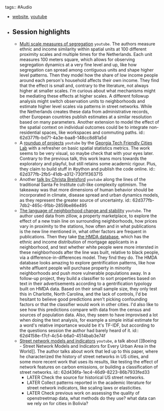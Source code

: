 tags:: #Audio

- [website](https://www.turing.ac.uk/events/spatial-analytics-data), [youtube](https://www.youtube.com/c/SpatialAnalyticsAndData/videos)
- ## Session highlights
	- [Multi scale measures of segregation](https://www.youtube.com/watch?v=a2pS5aXeibs) `youtube`. The authors measure ethnic and income similarity within spatial units at 100 different proximity scales and multiple times for the Netherlands. Each unit measures 100 meters square, which allows for observing segregation dynamics at a very fine level and up, like how segregation can spread among contiguous units and shape higher level patterns. Then they model how the share of low income people around each person's household affects their own income. They find that the effect is small and, contrary to the literature, not always higher at smaller scales. I'm curious about what mechanisms might be mediating these effects at higher scales. A different followup analysis might switch observation units to neighborhoods and estimate higher level scales via patterns in street networks. While the Netherlands creates these data from administrative records, other European countries publish estimates at a similar resolution based on many parameters. Another extension to model the effect of the spatial context on individual outcomes could be to integrate non-residential spaces, like workspaces and commuting paths.
	  id:: 62d377fb-bd71-4a3e-baa8-148cc8d81a5d
	- A [roundup of projects](https://www.youtube.com/watch?v=JKF5lK2NRB4) `youtube` by the [Georgia Tech Friendly Cities Lab](https://friendlycities.gatech.edu/) with a refresher on basic spatial statistics metrics. The work seems to be very visual, so maybe check that with your eyes later. Contrary to the previous talk, this work leans mors towards the exploratory and playful, but still retains some academic rigour. Plus, they claim to build stuff in #python and publish the code online.
	  id:: 62d377fb-2fb5-41db-a312-730f1f363715
	- Another [talk by Christa Brelsford](https://www.youtube.com/watch?v=j44Jy8ZlrLE) `youtube` along the lines of the traditional Santa Fe Institute cult-like complexity optimism. The takeaway was that more dimensions of human behavior should be incorporated in climate, disease spread and urban dynamics models, as they represent the greater source of uncertainty.
	  id:: 62d377fb-7db2-465c-91bb-2859be86e495
	- [The language of neighborhood change and stability](https://www.youtube.com/watch?v=SNF_TnKE-GI) `youtube`. The author used data from zillow, a property marketplace, to explore the effect of a new train line on surrounding neighborhoods, how prices vary in proximity to the stations, how often and in what publications is the new line mentioned in, what other factors are frequent in publications. Then they take [the HMDA database](https://www.consumerfinance.gov/data-research/hmda/), which has the ethnic and income distribution of mortgage applicants in a neighborhood, and test whether white people were more intersted in these neighborhoods after the line was built, relative to black people, via a difference-in-differences model. They find they do. The HMDA database looks amazing to explore gentrification patterns, like how white affluent people will purchase property in minority neighborhoods and push more vulnerable populations away. In a follow-up project, they build a classifier to sort properties based on text in their advertisements according to a gentrification typology built on HMDA data. Based on their small sample size, they only test this in Charlotte, North Carolina, and the lack of controls, I'd be hesitant to believe good  predictions aren't picking confounding factors or that the classifier would work in other cities. I'd also like to see how this predictions compare with data from the census and sources of population data. Also, they seem to have improvised a lot when doing the text analysis, for example a simple initial estimate for a word's relative importance would be it's TF-IDF, but according to the questions session the author had barely heard of it.
	  id:: 62d4158e-f7cf-4c54-b6a0-4514bab3e74f
	- [Street network models and indicators](https://www.youtube.com/watch?v=JRnQM8bSsTI) `youtube`, a talk about [[Boeing - Street Network Models and Indicators for Every Urban Area in the World]]. The author talks about work that led up to this paper, where he characterized the history of street networks in US cities, and some more recent work that uses its results, like testing the effect of network features on carbon emissions, or building a classification of street networks.
	  id:: 62d436fa-1ec4-46d9-8223-86b7933fed33
		- LATER Check the source for historical US street networks.
		- LATER Collect patterns reported in the academic literature for street network indicators, like scaling laws or elasticities.
		- LATER Check previous work on assessing the quality of openstreetmap data, what methods do they use? what data can we rely on for cities in Bolivia?